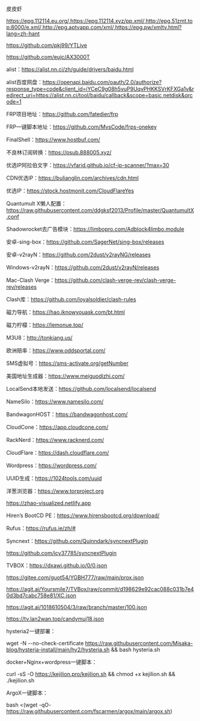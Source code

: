皮皮虾

https://epg.112114.eu.org/,https://epg.112114.xyz/pp.xml/,http://epg.51zmt.top:8000/e.xml/,http://epg.aptvapp.com/xml/,https://epg.pw/xmltv.html?lang=zh-hant

https://github.com/pkj99/YTLive

https://github.com/eujc/AX3000T

alist：https://alist.nn.ci/zh/guide/drivers/baidu.html

alist百度网盘：https://openapi.baidu.com/oauth/2.0/authorize?response_type=code&client_id=iYCeC9g08h5vuP9UqvPHKKSVrKFXGa1v&redirect_uri=https://alist.nn.ci/tool/baidu/callback&scope=basic,netdisk&qrcode=1

FRP项目地址：https://github.com/fatedier/frp

FRP一键脚本地址：https://github.com/MvsCode/frps-onekey

FinalShell：https://www.hostbuf.com/

不良林订阅转换：https://psub.888005.xyz/

优选IP阿拉伯文字：https://vfarid.github.io/cf-ip-scanner/?max=30

CDN优选IP：https://bulianglin.com/archives/cdn.html

优选IP：https://stock.hostmonit.com/CloudFlareYes

Quantumult X懒人配置：https://raw.githubusercontent.com/ddgksf2013/Profile/master/QuantumultX.conf

Shadowrocket去广告模块：https://limbopro.com/Adblock4limbo.module

安卓-sing-box：https://github.com/SagerNet/sing-box/releases

安卓-v2rayN：https://github.com/2dust/v2rayNG/releases

Windows-v2rayN：https://github.com/2dust/v2rayN/releases

Mac-Clash Verge：https://github.com/clash-verge-rev/clash-verge-rev/releases

Clash库：https://github.com/loyalsoldier/clash-rules

磁力导航：https://hao.iknowyouask.com/bt.html

磁力柠檬：https://lemonue.top/

M3U8：http://tonkiang.us/

欧洲赔率：https://www.oddsportal.com/

SMS虚拟号：https://sms-activate.org/getNumber

美国地址生成器：https://www.meiguodizhi.com/

LocalSend本地发送：https://github.com/localsend/localsend

NameSilo：https://www.namesilo.com/

BandwagonHOST：https://bandwagonhost.com/

CloudCone：https://app.cloudcone.com/

RackNerd：https://www.racknerd.com/

CloudFlare：https://dash.cloudflare.com/

Wordpress：https://wordpress.com/

UUID生成：https://1024tools.com/uuid

洋葱浏览器：https://www.torproject.org

https://zhao-visualized.netlify.app

Hiren’s BootCD PE：https://www.hirensbootcd.org/download/

Rufus：https://rufus.ie/zh/#

Syncnext：https://github.com/Quinndark/syncnextPlugin

https://github.com/icy37785/syncnextPlugin

TVBOX：https://dxawi.github.io/0/0.json

https://gitee.com/guot54/YGBH777/raw/main/prox.json

https://agit.ai/Yoursmile7/TVBox/raw/commit/d198629e92cac088c031b7e40d3bd7cabc758e81/XC.json

https://agit.ai/1018610504/3/raw/branch/master/100.json

https://tv.lan2wan.top/candymuj18.json

hysteria2一键部署：

wget -N --no-check-certificate https://raw.githubusercontent.com/Misaka-blog/hysteria-install/main/hy2/hysteria.sh && bash hysteria.sh

docker+Nginx+wordpress一键脚本：

curl -sS -O https://kejilion.pro/kejilion.sh && chmod +x kejilion.sh && ./kejilion.sh

ArgoX一键脚本：

bash <(wget -qO- https://raw.githubusercontent.com/fscarmen/argox/main/argox.sh)
